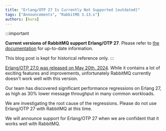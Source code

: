 ```yaml
---
title: "Erlang/OTP 27 Is Currently Not Supported [outdated]"
tags: ["Announcements", "RabbitMQ 3.13.x"]
authors: [kura]
---
```


:::important

**Current versions of RabbitMQ support Erlang/OTP 27**.
Please refer to
[the documentation](https://www.rabbitmq.com/docs/which-erlang) for up-to-date information.

This blog post is kept for historical reference only.
:::

[Erlang/OTP 27.0 was released on May 20th, 2024](https://www.erlang.org/blog/highlights-otp-27/).
While it contains a lot of exciting features and improvements, unfortunately RabbitMQ currently
doesn't work well with this version.

<!-- truncate -->

Our team has discovered significant performance regressions on Erlang 27,
as high as 30% lower message throughput in many common workloads.

We are investigating the root cause of the regressions.
Please do not use Erlang/OTP 27 with RabbitMQ at this time.

We will announce support for Erlang/OTP 27 when we are confident that it works well with RabbitMQ.
